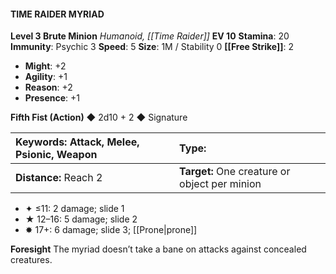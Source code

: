 #### TIME RAIDER MYRIAD

**Level 3 Brute Minion**
*Humanoid, [[Time Raider]]*
**EV 10**
**Stamina**: 20
**Immunity**: Psychic 3
**Speed**: 5
**Size**: 1M / Stability 0
**[[Free Strike]]**: 2

- **Might**: +2
- **Agility**: +1
- **Reason**: +2
- **Presence**: +1

**Fifth Fist (Action)** ◆ 2d10 + 2 ◆ Signature

| **Keywords:** Attack, Melee, Psionic, Weapon | **Type:**                                     |
| :------------------------------------------- | :-------------------------------------------- |
| **Distance:** Reach 2                        | **Target:** One creature or object per minion |

- ✦ ≤11: 2 damage; slide 1
- ★ 12–16: 5 damage; slide 2
- ✸ 17+: 6 damage; slide 3; [[Prone|prone]]

**Foresight**
The myriad doesn’t take a bane on attacks against concealed creatures.
